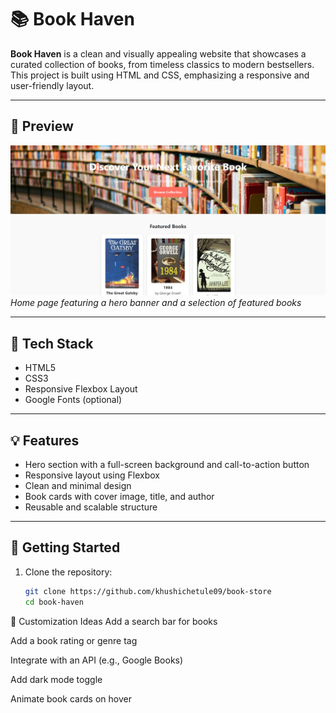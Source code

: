 # 📚 Book Haven

**Book Haven** is a clean and visually appealing website that showcases a curated collection of books, from timeless classics to modern bestsellers. This project is built using HTML and CSS, emphasizing a responsive and user-friendly layout.


---

## 📸 Preview

![Alt text](images/Preview.png)
*Home page featuring a hero banner and a selection of featured books*

---

## 🧰 Tech Stack

- HTML5
- CSS3
- Responsive Flexbox Layout
- Google Fonts (optional)

---


## 💡 Features

- Hero section with a full-screen background and call-to-action button
- Responsive layout using Flexbox
- Clean and minimal design
- Book cards with cover image, title, and author
- Reusable and scalable structure

---

## 🚀 Getting Started

1. Clone the repository:
   ```bash
   git clone https://github.com/khushichetule09/book-store
   cd book-haven


🎨 Customization Ideas
Add a search bar for books

Add a book rating or genre tag

Integrate with an API (e.g., Google Books)

Add dark mode toggle

Animate book cards on hover


